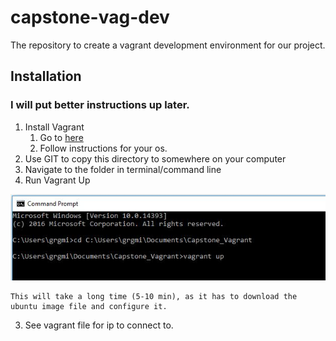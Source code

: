 # capstone-vag-dev
The repository to create a vagrant development environment for our project.

## Installation

### I will put better instructions up later.

1. Install Vagrant
    1. Go to [here](https://www.vagrantup.com/docs/installation/)
    2. Follow instructions for your os.
2. Use GIT to copy this directory to somewhere on your computer
3. Navigate to the folder in terminal/command line
4. Run Vagrant Up

![Alt text](docs/img1.jpg?raw=true "Vagrant Up")

    This will take a long time (5-10 min), as it has to download the ubuntu image file and configure it.

3. See vagrant file for ip to connect to.
